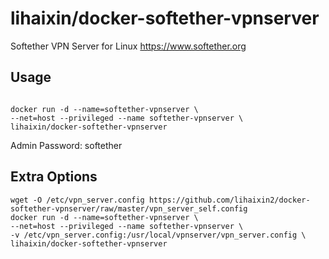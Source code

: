 # lihaixin/docker-softether-vpnserver

Softether VPN Server for Linux
https://www.softether.org

## Usage

```

docker run -d --name=softether-vpnserver \
--net=host --privileged --name softether-vpnserver \
lihaixin/docker-softether-vpnserver
```
Admin Password: softether

## Extra Options


```
wget -O /etc/vpn_server.config https://github.com/lihaixin2/docker-softether-vpnserver/raw/master/vpn_server_self.config
docker run -d --name=softether-vpnserver \
--net=host --privileged --name softether-vpnserver \
-v /etc/vpn_server.config:/usr/local/vpnserver/vpn_server.config \
lihaixin/docker-softether-vpnserver
```
